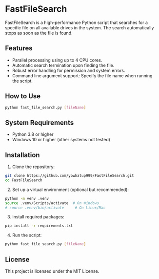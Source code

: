 # FastFileSearch

FastFileSearch is a high-performance Python script that searches for a specific file on all available drives in the system. The search automatically stops as soon as the file is found.

## Features
- Parallel processing using up to 4 CPU cores.
- Automatic search termination upon finding the file.
- Robust error handling for permission and system errors.
- Command line argument support: Specify the file name when running the script.

## How to Use
```bash
python fast_file_search.py [fileName]
```

## System Requirements
- Python 3.8 or higher
- Windows 10 or higher (other systems not tested)

## Installation
1. Clone the repository:
```bash
git clone https://github.com/yowhatup999/FastFileSearch.git
cd FastFileSearch
```

2. Set up a virtual environment (optional but recommended):
```bash
python -m venv .venv
source .venv/Scripts/activate  # On Windows
# source .venv/bin/activate     # On Linux/Mac
```

3. Install required packages:
```bash
pip install -r requirements.txt
```

4. Run the script:
```bash
python fast_file_search.py [fileName]
```

## License
This project is licensed under the MIT License.

